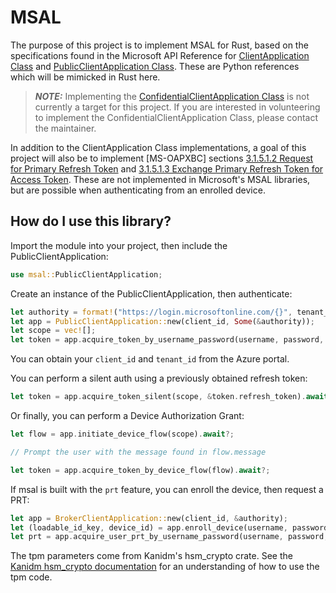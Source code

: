 MSAL
====

The purpose of this project is to implement MSAL for Rust, based on the specifications found in the Microsoft API Reference for [ClientApplication Class](https://learn.microsoft.com/en-us/python/api/msal/msal.application.clientapplication?view=msal-py-latest) and [PublicClientApplication Class](https://learn.microsoft.com/en-us/python/api/msal/msal.application.publicclientapplication?view=msal-py-latest). These are Python references which will be mimicked in Rust here.

> **_NOTE:_**  Implementing the [ConfidentialClientApplication Class](https://learn.microsoft.com/en-us/python/api/msal/msal.application.confidentialclientapplication?view=msal-py-latest) is not currently a target for this project. If you are interested in volunteering to implement the ConfidentialClientApplication Class, please contact the maintainer.

In addition to the ClientApplication Class implementations, a goal of this project will also be to implement [MS-OAPXBC] sections [3.1.5.1.2 Request for Primary Refresh Token](https://learn.microsoft.com/en-us/openspecs/windows_protocols/ms-oapxbc/d32d5cd0-05d4-4ec2-8bcc-ac29ce711c23) and [3.1.5.1.3 Exchange Primary Refresh Token for Access Token](https://learn.microsoft.com/en-us/openspecs/windows_protocols/ms-oapxbc/06e2bf0d-8cea-4b11-ad78-d212330ebda9). These are not implemented in Microsoft's MSAL libraries, but are possible when authenticating from an enrolled device.

How do I use this library?
--------------------------

Import the module into your project, then include the PublicClientApplication:

```Rust
use msal::PublicClientApplication;
```

Create an instance of the PublicClientApplication, then authenticate:

```Rust
let authority = format!("https://login.microsoftonline.com/{}", tenant_id);
let app = PublicClientApplication::new(client_id, Some(&authority));
let scope = vec![];
let token = app.acquire_token_by_username_password(username, password, scope).await?;
```

You can obtain your `client_id` and `tenant_id` from the Azure portal.

You can perform a silent auth using a previously obtained refresh token:

```Rust
let token = app.acquire_token_silent(scope, &token.refresh_token).await?;
```

Or finally, you can perform a Device Authorization Grant:

```Rust
let flow = app.initiate_device_flow(scope).await?;

// Prompt the user with the message found in flow.message

let token = app.acquire_token_by_device_flow(flow).await?;
```

If msal is built with the `prt` feature, you can enroll the device, then request a PRT:

```Rust
let app = BrokerClientApplication::new(client_id, &authority);
let (loadable_id_key, device_id) = app.enroll_device(username, password, domain, &machine_key, &tpm, &loadable_id_key).await?;
let prt = app.acquire_user_prt_by_username_password(username, password, &tpm, &id_key).await?;
```

The tpm parameters come from Kanidm's hsm\_crypto crate. See the [Kanidm hsm\_crypto documentation](https://docs.rs/kanidm-hsm-crypto/0.1.5/kanidm_hsm_crypto/) for an understanding of how to use the tpm code.
